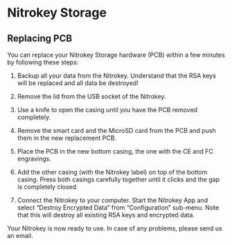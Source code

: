 # Nitrokey Storage

## Replacing PCB

You can replace your Nitrokey Storage hardware (PCB) within a few minutes by following these steps:

1. Backup all your data from the Nitrokey. Understand that the RSA keys will be replaced and all data be destroyed!

2. Remove the lid from the USB socket of the Nitrokey.

3. Use a knife to open the casing until you have the PCB removed completely.

4. Remove the smart card and the MicroSD card from the PCB and push them in the new replacement PCB.

5. Place the PCB in the new bottom casing, the one with the CE and FC engravings.

6. Add the other casing (with the Nitrokey label) on top of the bottom casing. Press both casings carefully together until it clicks and the gap is completely closed.

7. Connect the Nitrokey to your computer. Start the Nitrokey App and select “Destroy Encrypted Data” from “Configuration” sub-menu. Note that this will destroy all existing RSA keys and encrypted data.

Your Nitrokey is now ready to use. In case of any problems, please send us an email.

